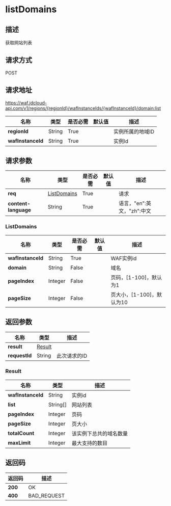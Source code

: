 # listDomains


## 描述
获取网站列表

## 请求方式
POST

## 请求地址
https://waf.jdcloud-api.com/v1/regions/{regionId}/wafInstanceIds/{wafInstanceId}/domain:list

|名称|类型|是否必需|默认值|描述|
|---|---|---|---|---|
|**regionId**|String|True| |实例所属的地域ID|
|**wafInstanceId**|String|True| |实例Id|

## 请求参数
|名称|类型|是否必需|默认值|描述|
|---|---|---|---|---|
|**req**|[ListDomains](listdomains#listdomains)|True| |请求|
|**content-language**|String|True| |语言，"en":英文，"zh":中文|

### <div id="listdomains">ListDomains</div>
|名称|类型|是否必需|默认值|描述|
|---|---|---|---|---|
|**wafInstanceId**|String|True| |WAF实例id|
|**domain**|String|False| |域名|
|**pageIndex**|Integer|False| |页码，[1-100]，默认为1|
|**pageSize**|Integer|False| |页大小，[1-100]，默认为10|

## 返回参数
|名称|类型|描述|
|---|---|---|
|**result**|[Result](listdomains#result)| |
|**requestId**|String|此次请求的ID|

### <div id="result">Result</div>
|名称|类型|描述|
|---|---|---|
|**wafInstanceId**|String|实例id|
|**list**|String[]|网站列表|
|**pageIndex**|Integer|页码|
|**pageSize**|Integer|页大小|
|**totalCount**|Integer|该实例下总共的域名数量|
|**maxLimit**|Integer|最大支持的数目|

## 返回码
|返回码|描述|
|---|---|
|**200**|OK|
|**400**|BAD_REQUEST|
